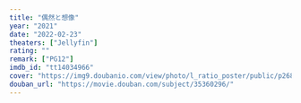 ```yaml
---
title: "偶然と想像"
year: "2021"
date: "2022-02-23"
theaters: ["Jellyfin"]
rating: ""
remark: ["PG12"]
imdb_id: "tt14034966"
cover: "https://img9.doubanio.com/view/photo/l_ratio_poster/public/p2687984714.jpg"
douban_url: "https://movie.douban.com/subject/35360296/"
---
```

